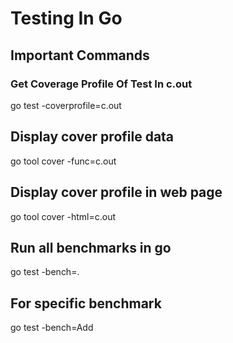 # Testing In Go


## Important Commands

### Get Coverage Profile Of Test In c.out
go test -coverprofile=c.out

## Display cover profile data
go tool cover -func=c.out

## Display cover profile in web page
go tool cover -html=c.out

## Run all benchmarks in go
go test -bench=.

## For specific benchmark
go test -bench=Add

